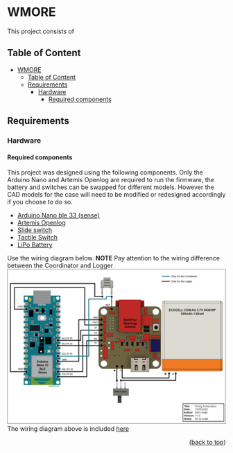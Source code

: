 <a name="readme-top"></a>

# WMORE
This project consists of 
## Table of Content
- [WMORE](#wmore)
  - [Table of Content](#table-of-content)
  - [Requirements](#requirements)
    - [Hardware](#hardware)
      - [Required components](#required-components)
## Requirements
### Hardware
#### Required components
This project was designed using the following components. Only the Arduino Nano and Artemis Openlog are required to run the firmware, the battery and switches can be swapped for different models. However the CAD models for the case will need to be modified or redesigned accordingly if you choose to do so.
 * [Arduino Nano ble 33 (sense)](https://store.arduino.cc/products/arduino-nano-33-ble-sense)
 * [Artemis Openlog](https://www.sparkfun.com/products/16832)
 * [Slide switch](https://www.digikey.com.au/en/products/detail/c-k/OS102011MS2QN1/411602)
 * [Tactile Switch](https://www.digikey.com.au/en/products/detail/te-connectivity-alcoswitch-switches/1825910-6/1632536)
 * [LiPo Battery](https://ecocell.com.au/product/lipo-500-503035/)

Use the wiring diagram below. **NOTE** Pay attention to the wiring difference between the Coordinator and Logger
![wiring Diagram](Documentation/WMORE_wiring_diagram.png)
The wiring diagram above is included [here](Documentation/Wiring_Diagram.pdf)


<p align="right">(<a href="#readme-top">back to top</a>)</p>